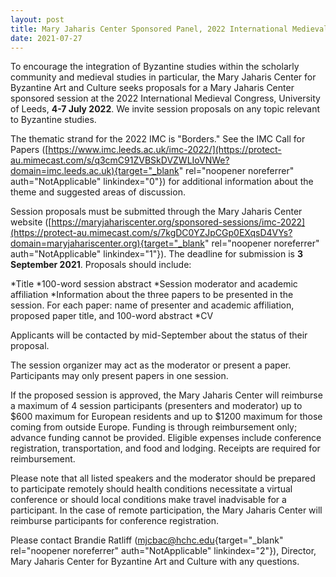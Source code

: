```yaml
---
layout: post
title: Mary Jaharis Center Sponsored Panel, 2022 International Medieval Congress
date: 2021-07-27
---
```


To encourage the integration of Byzantine studies within the scholarly
community and medieval studies in particular, the Mary Jaharis Center
for Byzantine Art and Culture seeks proposals for a Mary Jaharis Center
sponsored session at the 2022 International Medieval Congress,
University of Leeds, **4-7 July 2022**. We invite session proposals on
any topic relevant to Byzantine studies.

The thematic strand
for the 2022 IMC is "Borders." See the IMC Call for Papers
([https://www.imc.leeds.ac.uk/imc-2022/](https://protect-au.mimecast.com/s/q3cmC91ZVBSkDVZWLIoVNWe?domain=imc.leeds.ac.uk){target="_blank"
rel="noopener noreferrer" auth="NotApplicable" linkindex="0"}) for
additional information about the theme and suggested areas of
discussion.

Session proposals must be submitted through the
Mary Jaharis Center website
([https://maryjahariscenter.org/sponsored-sessions/imc-2022](https://protect-au.mimecast.com/s/7kgDC0YZJpCGp0EXqsD4VYs?domain=maryjahariscenter.org){target="_blank"
rel="noopener noreferrer" auth="NotApplicable" linkindex="1"}). The
deadline for submission is **3** **September 2021**. Proposals should
include:

*Title
*100-word session
abstract
*Session moderator and academic
affiliation
*Information about the three papers to be presented in
the session. For each paper: name of presenter and academic affiliation,
proposed paper title, and 100-word
abstract
*CV

Applicants will be contacted by
mid-September about the status of their proposal.

The session
organizer may act as the moderator or present a paper. Participants may
only present papers in one session.

If the proposed session
is approved, the Mary Jaharis Center will reimburse a maximum of 4
session participants (presenters and moderator) up to $600 maximum for
European residents and up to $1200 maximum for those coming from
outside Europe. Funding is through reimbursement only; advance funding
cannot be provided. Eligible expenses include conference registration,
transportation, and food and lodging. Receipts are required for
reimbursement.

Please note that all listed speakers and the
moderator should be prepared to participate remotely should health
conditions necessitate a virtual conference or should local conditions
make travel inadvisable for a participant. In the case of remote
participation, the Mary Jaharis Center will reimburse participants for
conference registration.

Please contact Brandie Ratliff
([mjcbac@hchc.edu](mailto:mjcbac@hchc.edu){target="_blank"
rel="noopener noreferrer" auth="NotApplicable" linkindex="2"}),
Director, Mary Jaharis Center for Byzantine Art and Culture with any
questions.
